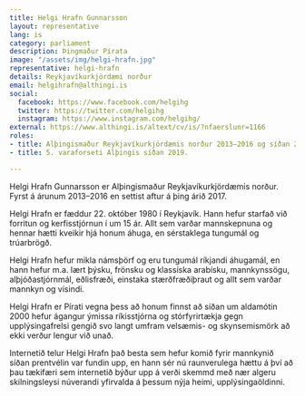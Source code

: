 ```yaml
---
title: Helgi Hrafn Gunnarsson
layout: representative
lang: is
category: parliament
description: Þingmaður Pírata
image: "/assets/img/helgi-hrafn.jpg"
representative: helgi-hrafn
details: Reykjavíkurkjördæmi norður
email: helgihrafn@althingi.is
social:
  facebook: https://www.facebook.com/helgihg
  twitter: https://twitter.com/helgihg
  instagram: https://www.instagram.com/helgihg/
external: https://www.althingi.is/altext/cv/is/?nfaerslunr=1166
roles:
- title: Alþingismaður Reykjavíkurkjördæmis norður 2013–2016 og síðan 2017
- title: 5. varaforseti Alþingis síðan 2019.

---
```

Helgi Hrafn Gunnarsson er Alþingismaður Reykjavíkurkjördæmis norður. Fyrst á árunum 2013–2016 en settist aftur á þing árið 2017. 

Helgi Hrafn er fæddur 22. október 1980 í Reykjavík. Hann hefur starfað við forritun og kerfisstjórnun í um 15 ár. Allt sem varðar mannskepnuna og hennar hætti kveikir hjá honum áhuga, en sérstaklega tungumál og trúarbrögð. 

Helgi Hrafn hefur mikla námsþörf og eru tungumál ríkjandi áhugamál, en hann hefur m.a. lært þýsku, frönsku og klassíska arabísku, mannkynssögu, alþjóðastjórnmál, eðlisfræði, einstaka stærðfræðiþraut og allt sem varðar mannkyn og vísindi.

Helgi Hrafn er Pírati vegna þess að honum finnst að síðan um aldamótin 2000 hefur ágangur ýmissa ríkisstjórna og stórfyrirtækja gegn upplýsingafrelsi gengið svo langt umfram velsæmis- og skynsemismörk að ekki verður lengur við unað.

Internetið telur Helgi Hrafn það besta sem hefur komið fyrir mannkynið síðan prentvélin var fundin upp, en hann sér nú raunverulega hættu á því að þau tækifæri sem internetið býður upp á verði skemmd með nær algeru skilningsleysi núverandi yfirvalda á þessum nýja heimi, upplýsingaöldinni.